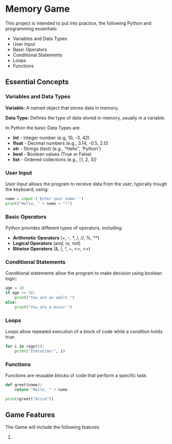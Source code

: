 # Memory Game


This project is intended to put into practice, the following Python and programming 
essentials: 



* Variables and Data Types 
* User Input 
* Basic Operators 
* Conditional Statements 
* Loops 
* Functions 

## Essential Concepts

### Variables and Data Types 
**Variable:** A named object that stores data in memory.

**Data Type:** Defines the type of data stored in memory, usually in a variable.

In Python the basic Data Types are:

* **Int** - Integer number (e.g, 10, -3, 42)
* **float** - Decimal numbers (e.g., 3.14, -0.5, 2.0)
* **str** - Strings (text) (e.g., "Hello", 'Python')
* **bool** - Boolean values (True or False)
* **list** - Ordered collections (e.g., [1, 2, 3])

### User Input 
User Input allows the program to receive data from the user, typically trough the keyboard, using: 

```python
name = input ('Enter your name: ')
print("Hello, " + name + "!")
```

### Basic Operators 
Python provides different types of operators, including:


* **Arithmetic Operators** (+, -, *, /, //, %, **)
* **Logical Operators** (and, or, not)
* **Bitwise Operators** (&, |, ^, ~, <<, >>)

### Conditional Statements 
Conditional statements allow the program to make decision using boolean logic:

```Python
age = 18 
if age >= 18:
    print("You are an adult.")
else: 
    print("You are a minor.")
```

### Loops 
Loops allow repeated execution of a block of code while a condition holds true: 

```Python
for i in rage(5):
    print("Iteration:", i)
```

### Functions
Functions are reusable blocks of code that perform a specific task:

```Python 
def greet(name):
    return "Hello, " + name 

print(greet("Alice"))
```

## Game Features 

The Game will include the following features 

1.  